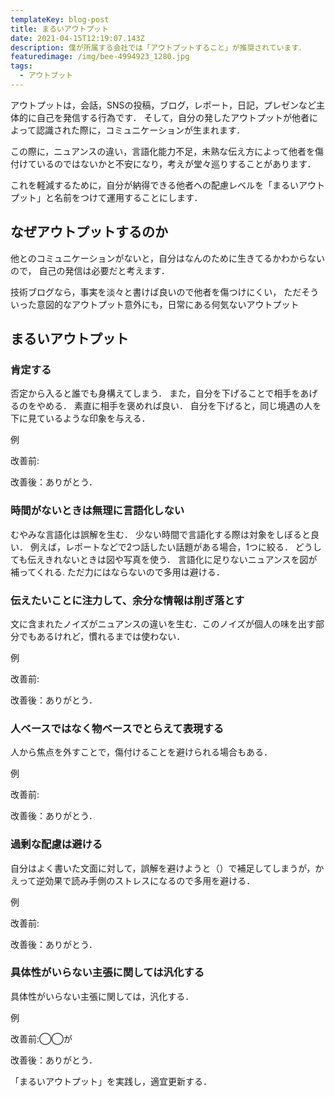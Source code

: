 ```yaml
---
templateKey: blog-post
title: まるいアウトプット
date: 2021-04-15T12:19:07.143Z
description: 僕が所属する会社では「アウトプットすること」が推奨されています．
featuredimage: /img/bee-4994923_1280.jpg
tags:
  - アウトプット
---
```

アウトプットは，会話，SNSの投稿，ブログ，レポート，日記，プレゼンなど主体的に自己を発信する行為です．
そして，自分の発したアウトプットが他者によって認識された際に，コミュニケーションが生まれます．

この際に，ニュアンスの違い，言語化能力不足，未熟な伝え方によって他者を傷付けているのではないかと不安になり，考えが堂々巡りすることがあります．

これを軽減するために，自分が納得できる他者への配慮レベルを「まるいアウトプット」と名前をつけて運用することにします．

## なぜアウトプットするのか

他とのコミュニケーションがないと，自分はなんのために生きてるかわからないので，
自己の発信は必要だと考えます．

技術ブログなら，事実を淡々と書けば良いので他者を傷つけにくい，
ただそういった意図的なアウトプット意外にも，日常にある何気ないアウトプット

## まるいアウトプット

### 肯定する
否定から入ると誰でも身構えてしまう．
また，自分を下げることで相手をあげるのをやめる．
素直に相手を褒めれば良い．
自分を下げると，同じ境遇の人を下に見ているような印象を与える．

例

改善前:

改善後：ありがとう．

### 時間がないときは無理に言語化しない
むやみな言語化は誤解を生む．
少ない時間で言語化する際は対象をしぼると良い．
例えば，レポートなどで2つ話したい話題がある場合，1つに絞る．
どうしても伝えきれないときは図や写真を使う．
言語化に足りないニュアンスを図が補ってくれる. 
ただ力にはならないので多用は避ける．


### 伝えたいことに注力して、余分な情報は削ぎ落とす
文に含まれたノイズがニュアンスの違いを生む．このノイズが個人の味を出す部分でもあるけれど，慣れるまでは使わない．

例

改善前:

改善後：ありがとう．

### 人ベースではなく物ベースでとらえて表現する
人から焦点を外すことで，傷付けることを避けられる場合もある．

例

改善前:

改善後：ありがとう．

### 過剰な配慮は避ける
自分はよく書いた文面に対して，誤解を避けようと（）で補足してしまうが，かえって逆効果で読み手側のストレスになるので多用を避ける．

例

改善前:

改善後：ありがとう．

### 具体性がいらない主張に関しては汎化する
具体性がいらない主張に関しては，汎化する．

例

改善前:◯◯が

改善後：ありがとう．


「まるいアウトプット」を実践し，適宜更新する．